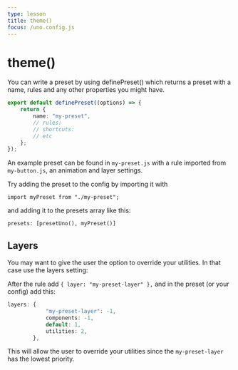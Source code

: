 ```yaml
---
type: lesson
title: theme()
focus: /uno.config.js
---
```


# theme()

You can write a preset by using definePreset() which returns a preset with a name, rules and any other properties you might have.

```ts
export default definePreset((options) => {
	return {
		name: "my-preset",
		// rules:
		// shortcuts:
		// etc
	};
});
```

An example preset can be found in `my-preset.js` with a rule imported from `my-button.js`, an animation and layer settings.

Try adding the preset to the config by importing it with

`import myPreset from "./my-preset";`

and adding it to the presets array like this:

`presets: [presetUno(), myPreset()]`

## Layers

You may want to give the user the option to override your utilities. In that case use the layers setting:

After the rule add `{ layer: "my-preset-layer" },` and in the preset (or your config) add this:

```ts
layers: {
			"my-preset-layer": -1,
			components: -1,
			default: 1,
			utilities: 2,
		},
```

This will allow the user to override your utilities since the `my-preset-layer` has the lowest priority.
